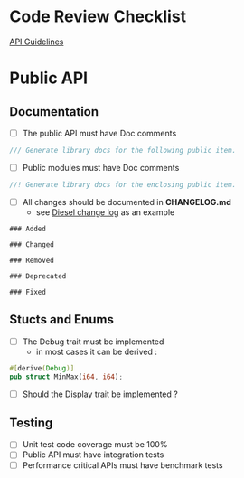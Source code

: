 # Code Review Checklist

[API Guidelines](https://rust-lang-nursery.github.io/api-guidelines/checklist.html)

# Public API

## Documentation
- [ ] The public API must have Doc comments
```rust
/// Generate library docs for the following public item.
```
- [ ] Public modules must have Doc comments
```rust
//! Generate library docs for the enclosing public item.
```
- [ ] All changes should be documented in **CHANGELOG.md**
    - see [Diesel change log](https://github.com/diesel-rs/diesel/blob/master/CHANGELOG.md) as an example
```
### Added

### Changed

### Removed

### Deprecated

### Fixed
```

## Stucts and Enums
- [ ] The Debug trait must be implemented
     - in most cases it can be derived :
```rust
#[derive(Debug)]
pub struct MinMax(i64, i64);
```
- [ ] Should the Display trait be implemented ?

## Testing
- [ ] Unit test code coverage must be 100%
- [ ] Public API must have integration tests
- [ ] Performance critical APIs must have benchmark tests
